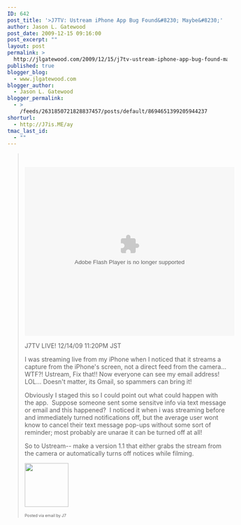 ```yaml
---
ID: 642
post_title: '>J7TV: Ustream iPhone App Bug Found&#8230; Maybe&#8230;'
author: Jason L. Gatewood
post_date: 2009-12-15 09:16:00
post_excerpt: ""
layout: post
permalink: >
  http://jlgatewood.com/2009/12/15/j7tv-ustream-iphone-app-bug-found-maybe/
published: true
blogger_blog:
  - www.jlgatewood.com
blogger_author:
  - Jason L. Gatewood
blogger_permalink:
  - >
    /feeds/2631850721828837457/posts/default/8694651399205944237
shorturl:
  - http://J7is.ME/ay
tmac_last_id:
  - ""
---
```

><p> </p>  <p>  <object height="386" class width="480">  <param name="flashvars" value="loc=%2F&autoplay=false&vid=3088237" />  <param name="allowfullscreen" value="true" />  <param name="allowscriptaccess" value="always" />  <param name="src" value="http://www.ustream.tv/flash/video/3088237" /><embed src="http://www.ustream.tv/flash/video/3088237" type="application/x-shockwave-flash" height="386" flashvars="loc=%2F&autoplay=false&vid=3088237" width="480"></embed>  </object>  </p>  <p><p /> J7TV LIVE! 12/14/09 11:20PM JST <p /> I was streaming live from my iPhone when I noticed that it streams a capture from the iPhone's screen, not a direct feed from the camera... WTF?! Ustream, Fix that!! Now everyone can see my email address! LOL... Doesn't matter, its Gmail, so spammers can bring it!</p>  <p>Obviously I staged this so I could point out what could happen with the app.  Suppose someone sent some sensitve info via text message or email and this happened?  I noticed it when i was streaming before and immediately turned notifications off, but the average user wont know to cancel their text message pop-ups without some sort of reminder; most probably are unarae it can be turned off at all!</p>  <p>So to Ustream-- make a version 1.1 that either grabs the stream from the camera or automatically turns off notices while filming.</p>  <p><img src="http://posterous.com/getfile/files.posterous.com/starrwulfe/bwAqBmvcFjcyfdsioBuiJikmFuvyeeeoGABGwyrDIIFChCiEdDptivAjFGhq/media_httpprofileakfbcdnnetobject31057124s985411473777521jpg_fChbyDgDdrhxlbh.jpg.scaled500.jpg" width="100" height="100" /> </p>      <p style="font-size: 9px;">  Posted via email by J7  </p>